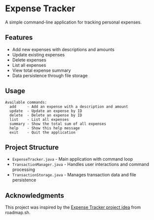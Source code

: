 # Expense Tracker

A simple command-line application for tracking personal expenses.

## Features

- Add new expenses with descriptions and amounts
- Update existing expenses
- Delete expenses
- List all expenses
- View total expense summary
- Data persistence through file storage

## Usage

```
Available commands:
  add     - Add an expense with a description and amount
  update  - Update an expense by ID
  delete  - Delete an expense by ID
  list    - List all expenses
  summary - Show the total sum of all expenses
  help    - Show this help message
  exit    - Quit the application
```

## Project Structure

- `ExpenseTracker.java` - Main application with command loop
- `TransactionManager.java` - Handles user interactions and command processing
- `TransactionStorage.java` - Manages transaction data and file persistence

## Acknowledgments

This project was inspired by the [Expense Tracker project idea](https://roadmap.sh/projects/expense-tracker) from roadmap.sh.
